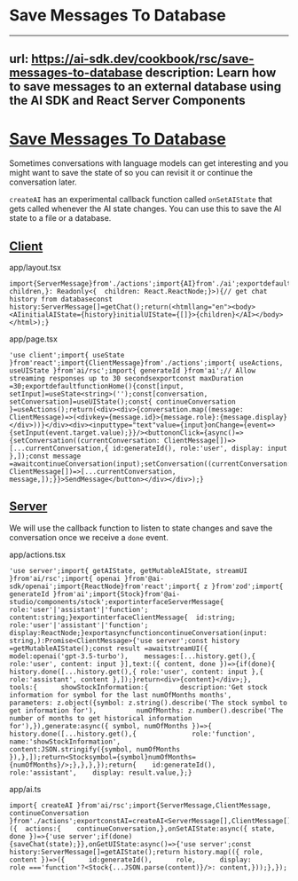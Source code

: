 # Save Messages To Database


---
url: https://ai-sdk.dev/cookbook/rsc/save-messages-to-database
description: Learn how to save messages to an external database using the AI SDK and React Server Components
---


# [Save Messages To Database](#save-messages-to-database)


Sometimes conversations with language models can get interesting and you might want to save the state of so you can revisit it or continue the conversation later.

`createAI` has an experimental callback function called `onSetAIState` that gets called whenever the AI state changes. You can use this to save the AI state to a file or a database.


## [Client](#client)


app/layout.tsx

```
import{ServerMessage}from'./actions';import{AI}from'./ai';exportdefaultfunctionRootLayout({  children,}: Readonly<{  children: React.ReactNode;}>){// get chat history from databaseconst history:ServerMessage[]=getChat();return(<htmllang="en"><body><AIinitialAIState={history}initialUIState={[]}>{children}</AI></body></html>);}
```

app/page.tsx

```
'use client';import{ useState }from'react';import{ClientMessage}from'./actions';import{ useActions, useUIState }from'ai/rsc';import{ generateId }from'ai';// Allow streaming responses up to 30 secondsexportconst maxDuration =30;exportdefaultfunctionHome(){const[input, setInput]=useState<string>('');const[conversation, setConversation]=useUIState();const{ continueConversation }=useActions();return(<div><div>{conversation.map((message: ClientMessage)=>(<divkey={message.id}>{message.role}:{message.display}</div>))}</div><div><inputtype="text"value={input}onChange={event=>{setInput(event.target.value);}}/><buttononClick={async()=>{setConversation((currentConversation: ClientMessage[])=>[...currentConversation,{ id:generateId(), role:'user', display: input },]);const message =awaitcontinueConversation(input);setConversation((currentConversation: ClientMessage[])=>[...currentConversation,              message,]);}}>SendMessage</button></div></div>);}
```


## [Server](#server)


We will use the callback function to listen to state changes and save the conversation once we receive a `done` event.

app/actions.tsx

```
'use server';import{ getAIState, getMutableAIState, streamUI }from'ai/rsc';import{ openai }from'@ai-sdk/openai';import{ReactNode}from'react';import{ z }from'zod';import{ generateId }from'ai';import{Stock}from'@ai-studio/components/stock';exportinterfaceServerMessage{  role:'user'|'assistant'|'function';  content:string;}exportinterfaceClientMessage{  id:string;  role:'user'|'assistant'|'function';  display:ReactNode;}exportasyncfunctioncontinueConversation(input: string,):Promise<ClientMessage>{'use server';const history =getMutableAIState();const result =awaitstreamUI({    model:openai('gpt-3.5-turbo'),    messages:[...history.get(),{ role:'user', content: input }],text:({ content, done })=>{if(done){        history.done([...history.get(),{ role:'user', content: input },{ role:'assistant', content },]);}return<div>{content}</div>;},    tools:{      showStockInformation:{        description:'Get stock information for symbol for the last numOfMonths months',        parameters: z.object({symbol: z.string().describe('The stock symbol to get information for'),          numOfMonths: z.number().describe('The number of months to get historical information for'),}),generate:async({ symbol, numOfMonths })=>{          history.done([...history.get(),{              role:'function',              name:'showStockInformation',              content:JSON.stringify({symbol, numOfMonths }),},]);return<Stocksymbol={symbol}numOfMonths={numOfMonths}/>;},},},});return{    id:generateId(),    role:'assistant',    display: result.value,};}
```

app/ai.ts

```
import{ createAI }from'ai/rsc';import{ServerMessage,ClientMessage, continueConversation }from'./actions';exportconstAI=createAI<ServerMessage[],ClientMessage[]>({  actions:{    continueConversation,},onSetAIState:async({ state, done })=>{'use server';if(done){saveChat(state);}},onGetUIState:async()=>{'use server';const history:ServerMessage[]=getAIState();return history.map(({ role, content })=>({      id:generateId(),      role,      display:        role ==='function'?<Stock{...JSON.parse(content)}/>: content,}));},});
```
